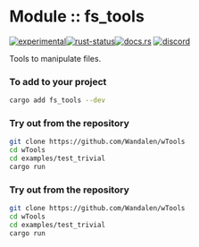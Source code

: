 <!-- {{# generate.module_header{} #}} -->

# Module :: fs_tools
<!--{ generate.module_header.start() }-->
 [![experimental](https://raster.shields.io/static/v1?label=&message=experimental&color=orange)](https://github.com/emersion/stability-badges#experimental)[![rust-status](https://github.com/Wandalen/wTools/actions/workflows/module_fs_tools_push.yml/badge.svg)](https://github.com/Wandalen/wTools/actions/workflows/module_fs_tools_push.yml)[![docs.rs](https://img.shields.io/docsrs/fs_tools?color=e3e8f0&logo=docs.rs)](https://docs.rs/fs_tools) [![discord](https://img.shields.io/discord/872391416519737405?color=eee&logo=discord&logoColor=eee&label=ask)](https://discord.gg/m3YfbXpUUY)
<!--{ generate.module_header.end }-->

Tools to manipulate files.

### To add to your project

```sh
cargo add fs_tools --dev
```

### Try out from the repository

```sh
git clone https://github.com/Wandalen/wTools
cd wTools
cd examples/test_trivial
cargo run
```


### Try out from the repository

```sh
git clone https://github.com/Wandalen/wTools
cd wTools
cd examples/test_trivial
cargo run
```
